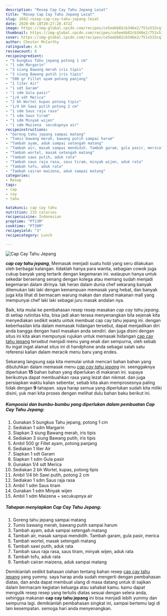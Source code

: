 ```yaml
---
description: "Resep Cap Cay Tahu Jepang Lezat"
title: "Resep Cap Cay Tahu Jepang Lezat"
slug: 1692-resep-cap-cay-tahu-jepang-lezat
date: 2020-08-18T20:27:20.472Z
image: https://img-global.cpcdn.com/recipes/ce5eebb82cb346e2/751x532cq70/cap-cay-tahu-jepang-foto-resep-utama.jpg
thumbnail: https://img-global.cpcdn.com/recipes/ce5eebb82cb346e2/751x532cq70/cap-cay-tahu-jepang-foto-resep-utama.jpg
cover: https://img-global.cpcdn.com/recipes/ce5eebb82cb346e2/751x532cq70/cap-cay-tahu-jepang-foto-resep-utama.jpg
author: Chester McCarthy
ratingvalue: 4.9
reviewcount: 8
recipeingredient:
- "5 bungkus Tahu jepang potong 1 cm"
- "1 sdm Margarin"
- "3 siung Bawang merah iris tipis"
- "3 siung Bawang putih iris tipis"
- "500 gr Fillet ayam potong panjang"
- "1 liter Air"
- "1 sdt Garam"
- "1 sdm Gula pasir"
- "1/4 sdt Merica"
- "2 bh Wortel kupas potong tipis"
- "1/4 bh Sawi putih potong 2 cm"
- "1 sdm Saus raja rasa"
- "1 sdm Saus tiram"
- "1 sdm Minyak wijen"
- "1 sdm Maizena  secukupnya air"
recipeinstructions:
- "Goreng tahu jepang sampai matang"
- "Tumis bawang merah, bawang putih sampai harum"
- "Tambah ayam, aduk sampai setengah matang"
- "Tambah air, masak sampai mendidih. Tambah garam, gula pasir, merica"
- "Tambah wortel, masak setengah matang"
- "Tambah sawi putih, aduk rata"
- "Tambah saus raja rasa, saus tiram, minyak wijen, aduk rata"
- "Tambah tofu, aduk rata"
- "Tambah cairan maizena, aduk sampai matang"
categories:
- Resep
tags:
- cap
- cay
- tahu

katakunci: cap cay tahu 
nutrition: 233 calories
recipecuisine: Indonesian
preptime: "PT13M"
cooktime: "PT30M"
recipeyield: "3"
recipecategory: Lunch

---
```



![Cap Cay Tahu Jepang](https://img-global.cpcdn.com/recipes/ce5eebb82cb346e2/751x532cq70/cap-cay-tahu-jepang-foto-resep-utama.jpg)

<b><i>cap cay tahu jepang</i></b>, Memasak menjadi suatu hobi yang seru dilakukan oleh berbagai kalangan. tidaklah hanya para wanita, sebagian cowok juga cukup banyak yang tertarik dengan kegemaran ini. walaupun hanya untuk sekedar bersenang senang dengan kolega atau memang sudah menjadi kegemaran dalam dirinya. tak heran dalam dunia chef sekarang banyak ditemukan laki laki dengan kemampuan memasak yang hebat, dan banyak juga kita lihat di bermacam warung makan dan stand makanan mall yang mempunyai chef laki laki sebagai juru masak andalan nya.

Baik, kita mulai ke pembahasan resep resep masakan <i>cap cay tahu jepang</i>. di setiap rutinitas kita, bisa jadi akan terasa menyenangkan bila sejenak kita menyediakan sedikit waktu untuk membuat cap cay tahu jepang ini. dengan keberhasilan kita dalam memasak hidangan tersebut, dapat menjadikan diri anda bangga dengan hasil masakan anda sendiri. dan juga disini dengan situs ini kita akan mempunyai rujukan untuk memasak hidangan <u>cap cay tahu jepang</u> tersebut menjadi menu yang enak dan sempurna, oleh sebab itu ingat ingat alamat situs ini di handphone anda sebagai salah satu referensi kalian dalam meracik menu baru yang endes.




Sekarang langsung saja kita memulai untuk mencari bahan bahan yang dibutuhkan dalam memasak menu <u><i>cap cay tahu jepang</i></u> ini. seenggaknya diperlukan <b>15</b> bahan bahan yang diperlukan di makanan ini. supaya berikutnya dapat membuahkan rasa yang lezat dan nikmat. dan juga persiapkan waktu kalian sebentar, sebab kita akan memprosesnya paling tidak dengan <b>9</b> tahapan. saya harap semua yang diperlukan sudah kita miliki disini, yuk mari kita proses dengan melihat dulu bahan baku berikut ini.

<!--inarticleads1-->

##### Komposisi dan bumbu-bumbu yang diperlukan dalam pembuatan Cap Cay Tahu Jepang:

1. Gunakan 5 bungkus Tahu jepang, potong 1 cm
1. Sediakan 1 sdm Margarin
1. Siapkan 3 siung Bawang merah, iris tipis
1. Sediakan 3 siung Bawang putih, iris tipis
1. Ambil 500 gr Fillet ayam, potong panjang
1. Sediakan 1 liter Air
1. Siapkan 1 sdt Garam
1. Siapkan 1 sdm Gula pasir
1. Gunakan 1/4 sdt Merica
1. Sediakan 2 bh Wortel, kupas, potong tipis
1. Ambil 1/4 bh Sawi putih, potong 2 cm
1. Sediakan 1 sdm Saus raja rasa
1. Ambil 1 sdm Saus tiram
1. Gunakan 1 sdm Minyak wijen
1. Ambil 1 sdm Maizena + secukupnya air




<!--inarticleads2-->

##### Tahapan menyiapkan Cap Cay Tahu Jepang:

1. Goreng tahu jepang sampai matang
1. Tumis bawang merah, bawang putih sampai harum
1. Tambah ayam, aduk sampai setengah matang
1. Tambah air, masak sampai mendidih. Tambah garam, gula pasir, merica
1. Tambah wortel, masak setengah matang
1. Tambah sawi putih, aduk rata
1. Tambah saus raja rasa, saus tiram, minyak wijen, aduk rata
1. Tambah tofu, aduk rata
1. Tambah cairan maizena, aduk sampai matang




Demikianlah sedikit bahasan olahan tentang bahan resep <u>cap cay tahu jepang</u> yang yummy. saya harap anda sudah mengerti dengan pembahasan diatas, dan anda dapat membuat ulang di masa datang untuk di sajikan dalam bermacam kegiatan keluarga atau sahabat kamu. kamu dapat mengulik resep resep yang tertulis diatas sesuai dengan selera anda, sehingga makanan <b>cap cay tahu jepang</b> ini bisa menjadi lebih yummy dan sempurna lagi. demikianlah pembahasan singkat ini, sampai bertemu lagi di lain kesempatan. semoga hari anda menyenangkan.
